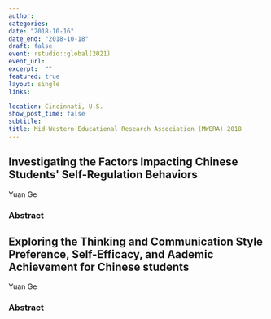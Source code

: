 ```yaml
---
author:
categories:
date: "2018-10-16"
date_end: "2018-10-18"
draft: false
event: rstudio::global(2021)
event_url: 
excerpt:  ""
featured: true
layout: single
links:

location: Cincinnati, U.S.
show_post_time: false
subtitle: 
title: Mid-Western Educational Research Association (MWERA) 2018
---
```


## Investigating the Factors Impacting Chinese Students' Self-Regulation Behaviors
Yuan Ge
### Abstract

## Exploring the Thinking and Communication Style Preference, Self-Efficacy, and Aademic Achievement for Chinese students
Yuan Ge
### Abstract
